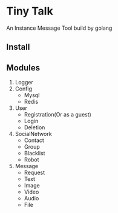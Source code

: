 # Tiny Talk
An Instance Message Tool build by golang

## Install

## Modules
1. Logger
2. Config
    - Mysql
    - Redis
3. User
    - Registration(Or as a guest)
    - Login
    - Deletion
4. SocialNetwork  
    - Contact
    - Group
    - Blacklist
    - Robot
5. Message
    - Request 
    - Text
    - Image
    - Video
    - Audio
    - File